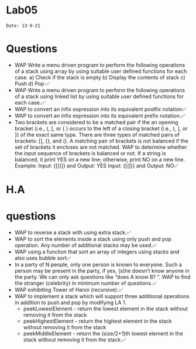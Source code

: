 
# Lab05

`Date: 13-9-21`

# Questions

* WAP Write a menu driven program to perform the following operations of a stack using array by using suitable user defined functions for each case.
a) Check if the stack is empty b) Display the contents of stack c) Push d) Pop	✅
* WAP Write a menu driven program to perform the following operations of a stack using linked list by using suitable user defined functions for each case.✅
* WAP to convert an infix expression into its equivalent postfix notation✅
* WAP to convert an infix expression into its equivalent prefix notation.✅
* Two brackets are considered to be a matched pair if the an opening bracket (i.e., (, [, or { ) occurs to the left of a closing bracket (i.e., ), ], or }) of the exact same type. There are three types of matched pairs of brackets: [], {}, and (). A matching pair of brackets is not balanced if the set of brackets it encloses are not matched. WAP to determine whether the input sequence of brackets is balanced or not. If a string is balanced, it print YES on a new line; otherwise, print NO on a new line. 
Example: Input: {[()]} and Output: YES
Input: {[(])} and Output: NO✅


# H.A

# questions

* WAP to reverse a stack with using extra stack.✅
* WAP to sort the elements inside a stack using only push and pop operation. Any number of additional stacks may be used.✅
* WAP using a function that sort an array of integers using stacks and also uses bubble sort✅
* In a party of N people, only one person is known to everyone. Such a person may be present in the party, if yes, (s)he doesn’t know anyone in the party. We can only ask questions like “does A know B? “. WAP to find the stranger (celebrity) in minimum number of questions.✅
* WAP exhibiting Tower of Hanoi (recursive).✅
* WAP to implement a stack which will support three additional operations in addition to push and pop by modifying LA 1.
    - peekLowestElement - return the lowest element in the stack without removing it from the stack
    - peekHighestElement - return the highest element in the stack without removing it from the stack
    - peekMiddleElement - return the (size/2+1)th lowest element in the stack without removing it from the stack.✅
